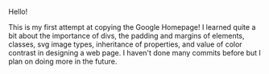 Hello! 

This is my first attempt at copying the Google Homepage! I learned quite a bit about the importance of divs, the padding and margins of elements, classes, svg image types, inheritance of properties, and value of color contrast in designing a web page. I haven't done many commits before but I plan on doing more in the future. 